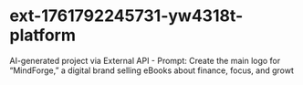 # ext-1761792245731-yw4318t-platform
AI-generated project via External API - Prompt: Create the main logo for “MindForge,” a digital brand selling eBooks about finance, focus, and growt
